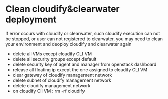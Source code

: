 # Clean cloudify&clearwater deployment

If error occurs with cloudify or clearwater, such cloudify execution can not be stopped, or user can not registered to clearwater, you may need to clean your environment and deoploy cloudify and clearwater again
- delete all VMs except cloudify CLI VM
- delete all security groups except default
- delete security key of agent and manager from openstack dashboard
- release all floating ip except the one assigned to cloudify CLI VM
- clear gateway of cloudify management network 
- delete subnet of cloudify management network 
- delete cloudify management network
- on cloudify ClI VM : rm -rf cloudify